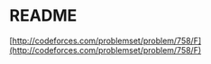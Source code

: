 # README

[http://codeforces.com/problemset/problem/758/F](http://codeforces.com/problemset/problem/758/F)

